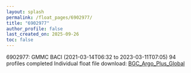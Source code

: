 ```yaml
---
layout: splash
permalink: /float_pages/6902977/
title: "6902977"
author_profile: false
last_created_on: 2025-09-26
toc: false
---
```

 
6902977: GMMC BACI (2021-03-14T06:32 to 2023-03-11T07:05)
94 profiles completed
Individual float file download: [BGC_Argo_Plus_Global](https://ftp.soest.hawaii.edu/bgc_argo_plus/Individual_Floats/outliers_removed/6902977_Sprof_processed.nc)
